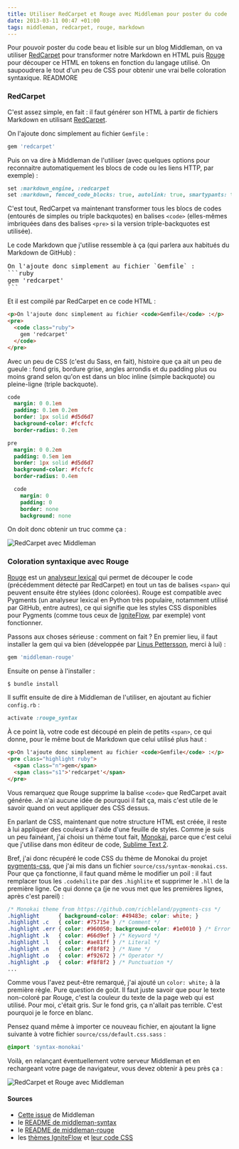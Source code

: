```yaml
---
title: Utiliser RedCarpet et Rouge avec Middleman pour poster du code
date: 2013-03-11 00:47 +01:00
tags: middleman, redcarpet, rouge, markdown
---
```


Pour pouvoir poster du code beau et lisible sur un blog Middleman, on va utiliser [RedCarpet](https://github.com/vmg/redcarpet) pour transformer notre Markdown en HTML puis [Rouge](https://github.com/jayferd/rouge) pour découper ce HTML en tokens en fonction du langage utilisé. On saupoudrera le tout d'un peu de CSS pour obtenir une vrai belle coloration syntaxique.
READMORE

### RedCarpet

C'est assez simple, en fait : il faut générer son HTML à partir de fichiers Markdown en utilisant [RedCarpet](https://github.com/vmg/redcarpet).

On l'ajoute donc simplement au fichier `Gemfile` :
```ruby
gem 'redcarpet'
```

Puis on va dire à Middleman de l'utiliser (avec quelques options pour reconnaitre automatiquement les blocs de code ou les liens HTTP, par exemple) :
```ruby
set :markdown_engine, :redcarpet
set :markdown, fenced_code_blocks: true, autolink: true, smartypants: true, gh_blockcode: true, lax_spacing: true
```

C'est tout, RedCarpet va maintenant transformer tous les blocs de codes (entourés de simples ou triple backquotes) en balises `<code>` (elles-mêmes imbriquées dans des balises `<pre>` si la version triple-backquotes est utilisée).

Le code Markdown que j'utilise ressemble à ça (qui parlera aux habitués du Markdown de GitHub) :
<pre class="highlight">
On l'ajoute donc simplement au fichier `Gemfile` :
```ruby
gem 'redcarpet'
```
</pre>

Et il est compilé par RedCarpet en ce code HTML :
```html
<p>On l'ajoute donc simplement au fichier <code>Gemfile</code> :</p>
<pre>
  <code class="ruby">
    gem 'redcarpet'
  </code>
</pre>
```

Avec un peu de CSS (c'est du Sass, en fait), histoire que ça ait un peu de gueule : fond gris, bordure grise, angles arrondis et du padding plus ou moins grand selon qu'on est dans un bloc inline (simple backquote) ou pleine-ligne (triple backquote).

```sass
code
  margin: 0 0.1em
  padding: 0.1em 0.2em
  border: 1px solid #d5d6d7
  background-color: #fcfcfc
  border-radius: 0.2em

pre
  margin: 0 0.2em
  padding: 0.5em 1em
  border: 1px solid #d5d6d7
  background-color: #fcfcfc
  border-radius: 0.4em

  code
    margin: 0
    padding: 0
    border: none
    background: none
```

On doit donc obtenir un truc comme ça :

![RedCarpet avec Middleman](middleman-redcarpet.png "RedCarpet avec Middleman")

### Coloration syntaxique avec Rouge

[Rouge](https://github.com/jayferd/rouge) est un [analyseur lexical](http://fr.wikipedia.org/wiki/Analyse_lexicale) qui permet de découper le code (précédemment détecté par RedCarpet) en tout un tas de balises `<span>` qui peuvent ensuite être stylées (donc colorées). Rouge est compatible avec Pygments (un analyseur lexical en Python très populaire, notamment utilisé par GitHub, entre autres), ce qui signifie que les styles CSS disponibles pour Pygments (comme tous ceux de [IgniteFlow](http://igniteflow.com/pygments/themes), par exemple) vont fonctionner.

Passons aux choses sérieuse : comment on fait ? En premier lieu, il faut installer la gem qui va bien (développée par [Linus Pettersson](https://github.com/Linuus), merci à lui) :
```ruby
gem 'middleman-rouge'
```

Ensuite on pense à l'installer :
```sh
$ bundle install
```

Il suffit ensuite de dire à Middleman de l'utiliser, en ajoutant au fichier `config.rb` :
```ruby
activate :rouge_syntax
```

À ce point là, votre code est découpé en plein de petits `<span>`, ce qui donne, pour le même bout de Markdown que celui utilisé plus haut :
```html
<p>On l'ajoute donc simplement au fichier <code>Gemfile</code> :</p>
<pre class="highlight ruby">
  <span class="n">gem</span>
  <span class="s1">'redcarpet'</span>
</pre>
```

Vous remarquez que Rouge supprime la balise `<code>` que RedCarpet avait générée. Je n'ai aucune idée de pourquoi il fait ça, mais c'est utile de le savoir quand on veut appliquer des CSS dessus.

En parlant de CSS, maintenant que notre structure HTML est créée, il reste à lui appliquer des couleurs à l'aide d'une feuille de styles. Comme je suis un peu fainéant, j'ai choisi un thème tout fait, [Monokai](http://studiostyl.es/schemes/monokai), parce que c'est celui que j'utilise dans mon éditeur de code, [Sublime Text 2](http://www.sublimetext.com/2).

Bref, j'ai donc récupéré le code CSS du thème de Monokai du projet [pygments-css](https://github.com/richleland/pygments-css), que j'ai mis dans un fichier `source/css/syntax-monokai.css`. Pour que ça fonctionne, il faut quand même le modifier un poil : il faut remplacer tous les `.codehilite` par des `.highlite` et supprimer le `.hll` de la première ligne. Ce qui donne ça (je ne vous met que les premières lignes, après c'est pareil) :
```css
/* Monokai theme from https://github.com/richleland/pygments-css */
.highlight      { background-color: #49483e; color: white; }
.highlight .c   { color: #75715e } /* Comment */
.highlight .err { color: #960050; background-color: #1e0010 } /* Error */
.highlight .k   { color: #66d9ef } /* Keyword */
.highlight .l   { color: #ae81ff } /* Literal */
.highlight .n   { color: #f8f8f2 } /* Name */
.highlight .o   { color: #f92672 } /* Operator */
.highlight .p   { color: #f8f8f2 } /* Punctuation */
...
```

Comme vous l'avez peut-être remarqué, j'ai ajouté un `color: white;` à la première règle. Pure question de goût. Il faut juste savoir que pour le texte non-coloré par Rouge, c'est la couleur du texte de la page web qui est utilisé. Pour moi, c'était gris. Sur le fond gris, ça n'allait pas terrible. C'est pourquoi je le force en blanc.

Pensez quand même à importer ce nouveau fichier, en ajoutant la ligne suivante à votre fichier `source/css/default.css.sass` :
```sass
@import 'syntax-monokai'
```

Voilà, en relançant éventuellement votre serveur Middleman et en rechargeant votre page de navigateur, vous devez obtenir à peu près ça :

![RedCarpet et Rouge avec Middleman](middleman-redcarpet-rouge.png "RedCarpet et Rouge avec Middleman")

#### Sources
* [Cette issue](https://github.com/middleman/middleman/issues/577) de Middleman
* le [README de middleman-syntax](https://github.com/middleman/middleman-syntax)
* le [README de middleman-rouge](https://github.com/Linuus/middleman-rouge)
* les [thèmes IgniteFlow](http://igniteflow.com/pygments/themes) et [leur code CSS](https://github.com/richleland/pygments-css)
